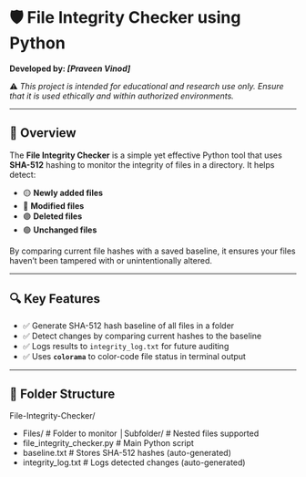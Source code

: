 # 🛡️ File Integrity Checker using Python

**Developed by: _[Praveen Vinod]_**

⚠️ _This project is intended for educational and research use only. Ensure that it is used ethically and within authorized environments._

---

## 📌 Overview

The **File Integrity Checker** is a simple yet effective Python tool that uses **SHA-512** hashing to monitor the integrity of files in a directory. It helps detect:

- 🟡 **Newly added files**
- 🔴 **Modified files**
- 🟣 **Deleted files**
- 🟢 **Unchanged files**

By comparing current file hashes with a saved baseline, it ensures your files haven’t been tampered with or unintentionally altered.

---

## 🔍 Key Features

- ✅ Generate SHA-512 hash baseline of all files in a folder
- ✅ Detect changes by comparing current hashes to the baseline
- ✅ Logs results to `integrity_log.txt` for future auditing
- ✅ Uses **`colorama`** to color-code file status in terminal output

---

## 📁 Folder Structure
File-Integrity-Checker/
- Files/                    # Folder to monitor
 │Subfolder/            # Nested files supported
- file_integrity_checker.py # Main Python script
- baseline.txt              # Stores SHA-512 hashes (auto-generated)
- integrity_log.txt         # Logs detected changes (auto-generated)

